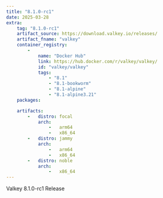 ```yaml
---
title: "8.1.0-rc1"
date: 2025-03-28
extra:
    tag: "8.1.0-rc1"
    artifact_source: https://download.valkey.io/releases/
    artifact_fname: "valkey"
    container_registry:
        -
            name: "Docker Hub"
            link: https://hub.docker.com/r/valkey/valkey/
            id: "valkey/valkey"
            tags:
                - "8.1"
                - "8.1-bookworm"
                - "8.1-alpine"
                - "8.1-alpine3.21"
    packages:

    artifacts:
        -   distro: focal
            arch:
                -   arm64
                -   x86_64
        -   distro: jammy
            arch:
                -   arm64
                -   x86_64
        -   distro: noble
            arch:
                -   x86_64
---
```


Valkey 8.1.0-rc1 Release